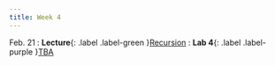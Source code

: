 ```yaml
---
title: Week 4
---
```


Feb. 21
: **Lecture**{: .label .label-green }[Recursion](#)
: **Lab 4**{: .label .label-purple }[TBA](#)

